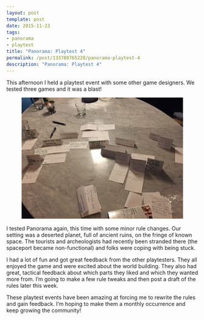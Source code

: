 ```yaml
---
layout: post
template: post
date: 2015-11-23
tags:
- panorama
- playtest
title: "Panorama: Playtest 4"
permalink: /post/133780765228/panorama-playtest-4
description: "Panorama: Playtest 4"
---
```

<p>This afternoon I held a playtest event with some other game designers. We tested three games and it was a blast!</p><figure class="tmblr-full" data-orig-height="768" data-orig-width="1024"><img src="/images/dc62c40258c1ef8f2e9aec77da2e232a430c4329c115aa433fc01c9a031a7354.png" data-orig-height="768" data-orig-width="1024"></figure><p>I tested Panorama again, this time with some minor rule changes. Our setting was a deserted planet, full of ancient ruins, on the fringe of known space. The tourists and archeologists had recently been stranded there (the spaceport became non-functional) and folks were coping with being stuck.</p><p>I had a lot of fun and got great feedback from the other playtesters. They all enjoyed the game and were excited about the world building. They also had great, tactical feedback about which parts they liked and which they wanted more from. I’m going to make a few rule tweaks and then post a draft of the rules later this week.</p><p>These playtest events have been amazing at forcing me to rewrite the rules and gain feedback. I’m hoping to make them a monthly occurrence and keep growing the community!</p>